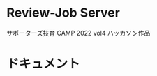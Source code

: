 # Review-Job Server

サポーターズ技育 CAMP 2022 vol4 ハッカソン作品

# ドキュメント

<!-- - [API ドキュメント](./doc/api/api.md) -->
<!-- - [DB ドキュメント](./doc/db/db.md) -->
